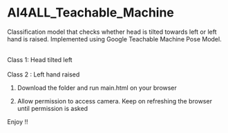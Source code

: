 # AI4ALL_Teachable_Machine

Classification model that checks whether head is tilted towards left or left hand is raised. Implemented using Google Teachable Machine Pose Model.

 <br> Class 1: Head tilted left </br>
<br> Class 2 : Left hand raised </br>



1) Download the folder and run main.html on your browser

2) Allow permission to access camera. Keep on refreshing the browser until permission is asked

Enjoy !!




